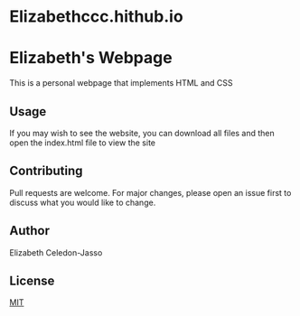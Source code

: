 # Elizabethccc.hithub.io
# Elizabeth's Webpage

This is a personal webpage that implements HTML and CSS

## Usage

If you may wish to see the website, you can download all files and then open the index.html file to view the site

## Contributing
Pull requests are welcome. For major changes, please open an issue first to discuss what you would like to change.


## Author 
Elizabeth Celedon-Jasso

## License
[MIT](https://choosealicense.com/licenses/mit/)
